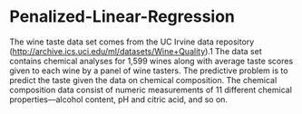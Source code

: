 # Penalized-Linear-Regression
The wine taste data set comes from the UC Irvine data repository 
(http://archive.ics.uci.edu/ml/datasets/Wine+Quality).1
 The data set 
contains chemical analyses for 1,599 wines along with average taste scores 
given to each wine by a panel of wine tasters. The predictive problem is 
to predict the taste given the data on chemical composition. The chemical 
composition data consist of numeric measurements of 11 different chemical 
properties—alcohol content, pH and citric acid, and so on.
